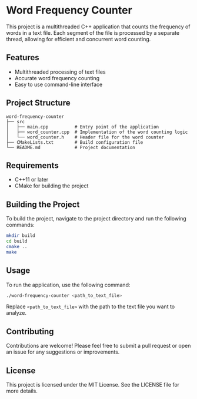 # Word Frequency Counter

This project is a multithreaded C++ application that counts the frequency of words in a text file. Each segment of the file is processed by a separate thread, allowing for efficient and concurrent word counting.

## Features

- Multithreaded processing of text files
- Accurate word frequency counting
- Easy to use command-line interface

## Project Structure

```
word-frequency-counter
├── src
│   ├── main.cpp          # Entry point of the application
│   ├── word_counter.cpp  # Implementation of the word counting logic
│   └── word_counter.h    # Header file for the word counter
├── CMakeLists.txt        # Build configuration file
└── README.md             # Project documentation
```

## Requirements

- C++11 or later
- CMake for building the project

## Building the Project

To build the project, navigate to the project directory and run the following commands:

```bash
mkdir build
cd build
cmake ..
make
```

## Usage

To run the application, use the following command:

```bash
./word-frequency-counter <path_to_text_file>
```

Replace `<path_to_text_file>` with the path to the text file you want to analyze.

## Contributing

Contributions are welcome! Please feel free to submit a pull request or open an issue for any suggestions or improvements.

## License

This project is licensed under the MIT License. See the LICENSE file for more details.